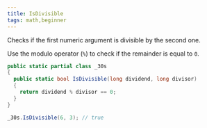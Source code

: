 ```yaml
---
title: IsDivisible
tags: math,beginner
---
```


Checks if the first numeric argument is divisible by the second one.

Use the modulo operator (`%`) to check if the remainder is equal to `0`.

```csharp
public static partial class _30s 
{
  public static bool IsDivisible(long dividend, long divisor) 
  {
    return dividend % divisor == 0;
  }
}
```

```csharp
_30s.IsDivisible(6, 3); // true
```
